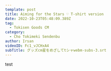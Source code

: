 ```yaml
---
template: post
title: Aiming for the Stars ♡ T-shirt version
date: 2022-10-23T05:48:09.389Z
tag:
  - Tokisen Goods CM
category:
  - Cho Tokimeki Sendenbu
author: Irsan
videoID: Fc1_vJCHxA4
subTitle: グッズcm星をめざしてtシャwebm-subs-3.srt
---
```

test